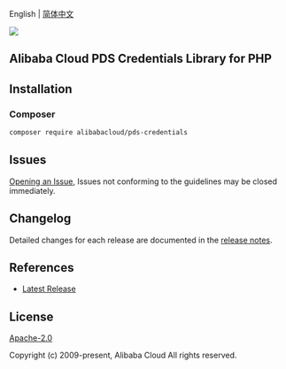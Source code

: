 English | [简体中文](README-CN.md)

![](https://aliyunsdk-pages.alicdn.com/icons/AlibabaCloud.svg)

## Alibaba Cloud PDS Credentials Library for PHP

## Installation

### Composer

```bash
composer require alibabacloud/pds-credentials
```

## Issues

[Opening an Issue](https://github.com/aliyun/alibabacloud-pds-sdk/issues/new), Issues not conforming to the guidelines may be closed immediately.

## Changelog

Detailed changes for each release are documented in the [release notes](./ChangeLog.txt).

## References

* [Latest Release](https://github.com/aliyun/alibabacloud-pds-sdk)

## License

[Apache-2.0](http://www.apache.org/licenses/LICENSE-2.0)

Copyright (c) 2009-present, Alibaba Cloud All rights reserved.
